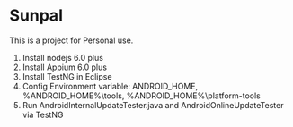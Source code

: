 # Sunpal
This is a project for Personal use.
1. Install nodejs 6.0 plus
2. Install Appium 6.0 plus
3. Install TestNG in Eclipse
4. Config Environment variable: ANDROID_HOME, %ANDROID_HOME%\tools, %ANDROID_HOME%\platform-tools
5. Run AndroidInternalUpdateTester.java and AndroidOnlineUpdateTester via TestNG
